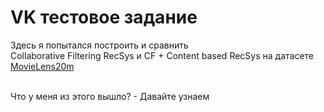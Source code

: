 # VK тестовое задание
Здесь я попытался построить и сравнить <br>
Collaborative Filtering RecSys и CF + Content based RecSys на датасете <a href="https://www.kaggle.com/datasets/grouplens/movielens-20m-dataset">MovieLens20m</a><br><br>

Что у меня из этого вышло? - Давайте узнаем<br>
